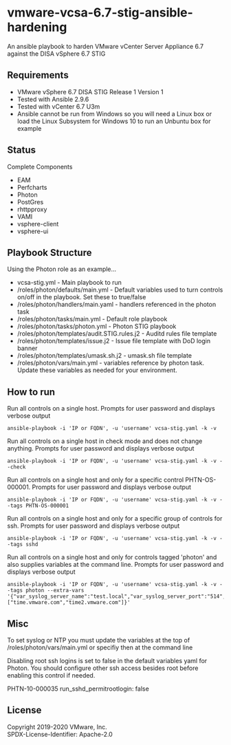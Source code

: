 # vmware-vcsa-6.7-stig-ansible-hardening
An ansible playbook to harden VMware vCenter Server Appliance 6.7 against the DISA vSphere 6.7 STIG

## Requirements
- VMware vSphere 6.7 DISA STIG Release 1 Version 1
- Tested with Ansible 2.9.6
- Tested with vCenter 6.7 U3m
- Ansible cannot be run from Windows so you will need a Linux box or load the Linux Subsystem for Windows 10 to run an Unbuntu box for example

## Status
Complete Components

- EAM
- Perfcharts
- Photon
- PostGres
- rhttpproxy
- VAMI
- vsphere-client
- vsphere-ui

## Playbook Structure
Using the Photon role as an example...  

- vcsa-stig.yml - Main playbook to run
- /roles/photon/defaults/main.yml - Default variables used to turn controls on/off in the playbook.  Set these to true/false
- /roles/photon/handlers/main.yaml - handlers referenced in the photon task
- /roles/photon/tasks/main.yml - Default role playbook
- /roles/photon/tasks/photon.yml - Photon STIG playbook
- /roles/photon/templates/audit.STIG.rules.j2 - Auditd rules file template
- /roles/photon/templates/issue.j2 - Issue file template with DoD login banner
- /roles/photon/templates/umask.sh.j2 - umask.sh file template
- /roles/photon/vars/main.yml - variables reference by photon task.  Update these variables as needed for your environment.

## How to run

Run all controls on a single host. Prompts for user password and displays verbose output  
```
ansible-playbook -i 'IP or FQDN', -u 'username' vcsa-stig.yaml -k -v  
```

Run all controls on a single host in check mode and does not change anything. Prompts for user password and displays verbose output  
```
ansible-playbook -i 'IP or FQDN', -u 'username' vcsa-stig.yaml -k -v --check  
```

Run all controls on a single host and only for a specific control PHTN-OS-000001. Prompts for user password and displays verbose output  
```
ansible-playbook -i 'IP or FQDN', -u 'username' vcsa-stig.yaml -k -v --tags PHTN-OS-000001  
```

Run all controls on a single host and only for a specific group of controls for ssh. Prompts for user password and displays verbose output  
```
ansible-playbook -i 'IP or FQDN', -u 'username' vcsa-stig.yaml -k -v --tags sshd  
```

Run all controls on a single host and only for controls tagged 'photon' and also supplies variables at the command line. Prompts for user password and displays verbose output
```
ansible-playbook -i 'IP or FQDN', -u 'username' vcsa-stig.yaml -k -v --tags photon --extra-vars '{"var_syslog_server_name":"test.local","var_syslog_server_port":"514","var_ntp_servers":["time.vmware.com","time2.vmware.com"]}'
```


## Misc
To set syslog or NTP you must update the variables at the top of /roles/photon/vars/main.yml or specifiy then at the command line

Disabling root ssh logins is set to false in the default variables yaml for Photon. You should configure other ssh access besides root before enabling this control if needed.  

PHTN-10-000035 run_sshd_permitrootlogin: false  

## License
Copyright 2019-2020 VMware, Inc.  
SPDX-License-Identifier: Apache-2.0  
